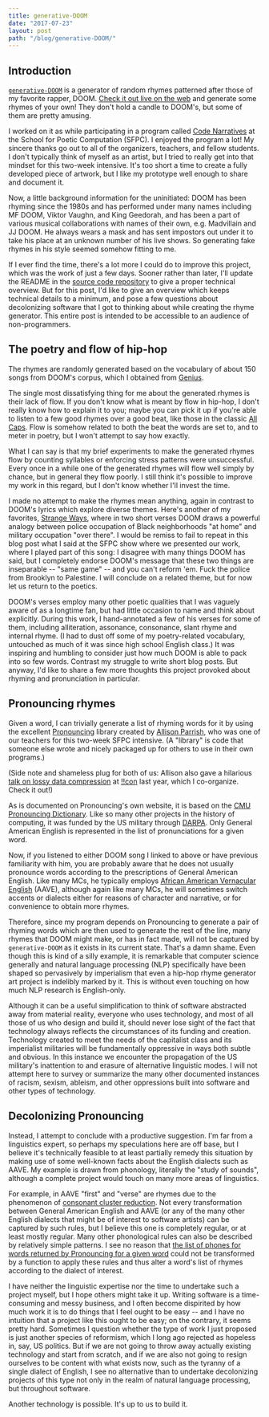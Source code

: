 ```yaml
---
title: generative-DOOM
date: "2017-07-23"
layout: post
path: "/blog/generative-DOOM/"
---
```


## Introduction
[`generative-DOOM`](https://nabilhassein.github.io/generative-DOOM) is a generator of random rhymes patterned after those of my favorite rapper, DOOM.
[Check it out live on the web](https://nabilhassein.github.io/generative-DOOM) and generate some rhymes of your own!
They don't hold a candle to DOOM's, but some of them are pretty amusing.

I worked on it as while participating in a program called [Code Narratives](http://sfpc.io/codenarratives) at the School for Poetic Computation (SFPC).
I enjoyed the program a lot! My sincere thanks go out to all of the organizers, teachers, and fellow students.
I don't typically think of myself as an artist, but I tried to really get into that mindset for this two-week intensive.
It's too short a time to create a fully developed piece of artwork, but I like my prototype well enough to share and document it.

Now, a little background information for the uninitiated: DOOM has been rhyming since the 1980s and has performed under many names including MF DOOM, Viktor Vaughn, and King Geedorah, and has been a part of various musical collaborations with names of their own, e.g. Madvillain and JJ DOOM.
He always wears a mask and has sent impostors out under it to take his place at an unknown number of his live shows.
So generating fake rhymes in his style seemed somehow fitting to me.

If I ever find the time, there's a lot more I could do to improve this project, which was the work of just a few days.
Sooner rather than later, I'll update the README in the [source code repository](https://github.com/nabilhassein/generative-DOOM) to give a proper technical overview.
But for this post, I'd like to give an overview which keeps technical details to a minimum, and pose a few questions about decolonizing software that I got to thinking about while creating the rhyme generator. This entire post is intended to be accessible to an audience of non-programmers.

## The poetry and flow of hip-hop
The rhymes are randomly generated based on the vocabulary of about 150 songs from DOOM's corpus, which I obtained from [Genius](https://genius.com).

The single most dissatisfying thing for me about the generated rhymes is their lack of flow.
If you don't know what is meant by flow in hip-hop, I don't really know how to explain it to you;
maybe you can pick it up if you're able to listen to a few good rhymes over a good beat, like those in the classic [All Caps](https://www.youtube.com/watch?v=ewc1hixzYPY).
Flow is somehow related to both the beat the words are set to, and to meter in poetry, but I won't attempt to say how exactly.

What I can say is that my brief experiments to make the generated rhymes flow by counting syllables or enforcing stress patterns were unsuccessful.
Every once in a while one of the generated rhymes will flow well simply by chance, but in general they flow poorly.
I still think it's possible to improve my work in this regard, but I don't know whether I'll invest the time.

I made no attempt to make the rhymes mean anything, again in contrast to DOOM's lyrics which explore diverse themes.
Here's another of my favorites, [Strange Ways](https://www.youtube.com/watch?v=uSxlZQUqVPY),
where in two short verses DOOM draws a powerful analogy between police occupation of Black neighborhoods "at home" and military occupation "over there".
I would be remiss to fail to repeat in this blog post what I said at the SFPC show where we presented our work, where I played part of this song:
I disagree with many things DOOM has said, but I completely endorse DOOM's message that these two things are inseparable -- "same game" -- and you can't reform 'em.
Fuck the police from Brooklyn to Palestine. I will conclude on a related theme, but for now let us return to the poetics.

DOOM's verses employ many other poetic qualities that I was vaguely aware of as a longtime fan, but had little occasion to name and think about explicitly.
During this work, I hand-annotated a few of his verses for some of them, including alliteration, assonance, consonance, slant rhyme and internal rhyme.
(I had to dust off some of my poetry-related vocabulary, untouched as much of it was since high school English class.)
It was inspiring and humbling to consider just how much DOOM is able to pack into so few words. Contrast my struggle to write short blog posts.
But anyway, I'd like to share a few more thoughts this project provoked about rhyming and pronunciation in particular.

## Pronouncing rhymes
Given a word, I can trivially generate a list of rhyming words for it by using the excellent [Pronouncing](https://pronouncing.readthedocs.io/en/latest/)
library created by [Allison Parrish](https://twitter.com/aparrish), who was one of our teachers for this two-week SFPC intensive.
(A "library" is code that someone else wrote and nicely packaged up for others to use in their own programs.)

(Side note and shameless plug for both of us: Allison also gave a hilarious [talk on lossy data compression](https://www.youtube.com/watch?v=meovx9OqWJc)
at [!!con](http://bangbangcon.com) last year, which I co-organize. Check it out!)

As is documented on Pronouncing's own website, it is based on the [CMU Pronouncing Dictionary](http://www.speech.cs.cmu.edu/cgi-bin/cmudict).
Like so many other projects in the history of computing, it was funded by the US military through [DARPA](https://en.wikipedia.org/wiki/DARPA).
Only General American English is represented in the list of pronunciations for a given word.

Now, if you listened to either DOOM song I linked to above or have previous familiarity with him, you are probably aware that he does not usually pronounce words according to the prescriptions of General American English.
Like many MCs, he typically employs [African American Vernacular English](https://en.wikipedia.org/wiki/African_American_Vernacular_English) (AAVE), although again like many MCs, he will sometimes switch accents or dialects either for reasons of character and narrative, or for convenience to obtain more rhymes.

Therefore, since my program depends on Pronouncing to generate a pair of rhyming words which are then used to generate the rest of the line, many rhymes that DOOM might make, or has in fact made, will not be captured by `generative-DOOM` as it exists in its current state. That's a damn shame. Even though this is kind of a silly example, it is remarkable that computer science generally and natural language processing (NLP) specifically have been shaped so pervasively by imperialism that even a hip-hop rhyme generator art project is indelibly marked by it. This is without even touching on how much NLP research is English-only.

Although it can be a useful simplification to think of software abstracted away from material reality, everyone who uses technology, and most of all those of us who design and build it, should never lose sight of the fact that technology always reflects the circumstances of its funding and creation. Technology created to meet the needs of the capitalist class and its imperialist militaries will be fundamentally oppressive in ways both subtle and obvious. In this instance we encounter the propagation of the US military's inattention to and erasure of alternative linguistic modes. I will not attempt here to survey or summarize the many other documented instances of racism, sexism, ableism, and other oppressions built into software and other types of technology.

## Decolonizing Pronouncing
Instead, I attempt to conclude with a productive suggestion. I'm far from a linguistics expert, so perhaps my speculations here are off base, but I believe it's technically feasible to at least partially remedy this situation by making use of some well-known facts about the English dialects such as AAVE. My example is drawn from phonology, literally the "study of sounds", although a complete project would touch on many more areas of linguistics.

For example, in AAVE "first" and "verse" are rhymes due to the phenomenon of [consonant cluster reduction](https://en.wikipedia.org/wiki/Cluster_reduction). Not every transformation between General American English and AAVE (or any of the many other English dialects that might be of interest to software artists) can be captured by such rules, but I believe this one is completely regular, or at least mostly regular. Many other phonological rules can also be described by relatively simple patterns. I see no reason that [the list of phones for words returned by Pronouncing for a given word](https://pronouncing.readthedocs.io/en/latest/tutorial.html#word-pronunciations) could not be transformed by a function to apply these rules and thus alter a word's list of rhymes according to the dialect of interest.

I have neither the linguistic expertise nor the time to undertake such a project myself, but I hope others might take it up. Writing software is a time-consuming and messy business, and I often become dispirited by how much work it is to do things that I feel ought to be easy -- and I have no intuition that a project like this ought to be easy; on the contrary, it seems pretty hard. Sometimes I question whether the type of work I just proposed is just another species of reformism, which I long ago rejected as hopeless in, say, US politics. But if we are not going to throw away actually existing technology and start from scratch, and if we are also not going to resign ourselves to be content with what exists now, such as the tyranny of a single dialect of English, I see no alternative than to undertake decolonizing projects of this type not only in the realm of natural language processing, but throughout software.

Another technology is possible. It's up to us to build it.
